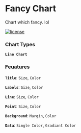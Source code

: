 # Fancy Chart
Chart which fancy. lol

[![license](https://img.shields.io/github/license/mashape/apistatus.svg)](https://github.com/GregoryHo/FancyChart/blob/master/LICENSE)

### Chart Types
**`Line Chart`**

### Feuatures
**`Title`**: `Size`, `Color`

**`Labels`**: `Size`, `Color` 

**`Line`**: `Size`, `Color`

**`Point`**: `Size`, `Color`

**`Background`**: `Margin`, `Color`

**`Data`**: `Single Color`, `Gradiant Color`
